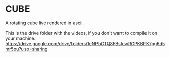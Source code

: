 # CUBE
 A rotating cube live rendered in ascii.

This is the drive folder with the videos, if you don't want to compile it on your machine.
https://drive.google.com/drive/folders/1eNPbGTQ8FBsksvRGPKBPK7pg6d5mr5pu?usp=sharing

